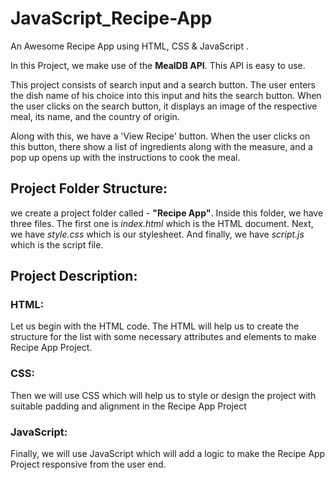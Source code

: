 # JavaScript_Recipe-App
An Awesome Recipe App using HTML, CSS &amp; JavaScript .

In this Project, we make use of the **MealDB API**. This API is easy to use.

This project consists of search input and a search button. The user enters the dish name of his choice into this input and hits the search button. When the user clicks on the search button, it displays an image of the respective meal, its name, and the country of origin.

Along with this, we have a 'View Recipe' button. When the user clicks on this button, there show a list of ingredients along with the measure, and a pop up opens up with the instructions to cook the meal. 

## Project Folder Structure:
we create a project folder called - **"Recipe App"**. Inside this folder, we have three files. The first one is *index.html* which is the HTML document. Next, we have *style.css* which is our stylesheet. And finally, we have *script.js* which is the script file.

## Project Description:
### HTML:
Let us begin with the HTML code. The HTML will help us to create the structure for the list with some necessary attributes and elements to make Recipe App Project.

### CSS:
Then we will use CSS which will help us to style or design the project with suitable padding and alignment in the Recipe App Project

### JavaScript:
Finally, we will use JavaScript which will add a logic to make the Recipe App Project responsive from the user end.

